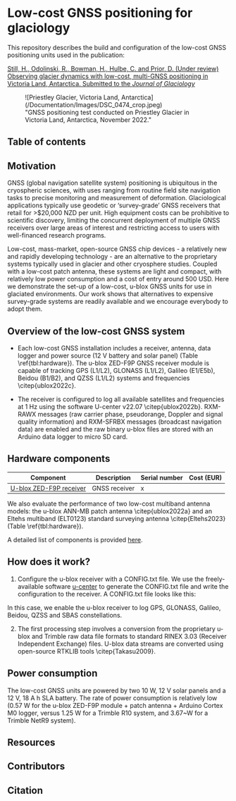 # Low-cost GNSS positioning for glaciology

This repository describes the build and configuration of the low-cost GNSS positioning units used in the publication:

[Still, H., Odolinski, R., Bowman, H., Hulbe, C. and Prior, D. (Under review) Observing glacier dynamics with low-cost, multi-GNSS positioning in Victoria Land, Antarctica. Submitted to the _Journal of Glaciology_](https://drive.google.com/file/d/1XmEQSZw7YCs4UeDsx9XjOYceR0UcZ_Ou/view?usp=drive_link)


<figure>
![Priestley Glacier, Victoria Land, Antarctica](/Documentation/Images/DSC_0474_crop.jpeg)
<figcaption>
"GNSS positioning test conducted on Priestley Glacier in Victoria Land, Antarctica, November 2022."
</figcaption>
</figure>

## Table of contents

## Motivation

GNSS (global navigation satellite system) positioning is ubiquitous in the cryospheric sciences, with uses ranging from routine field site navigation tasks to precise monitoring and measurement of deformation. Glaciological applications typically use geodetic or ‘survey-grade’ GNSS receivers that retail for >$20,000 NZD per unit. High equipment costs can be prohibitive to scientific discovery, limiting the concurrent deployment of multiple GNSS receivers over large areas of interest and restricting access to users with well-financed research programs.


 Low-cost, mass-market, open-source GNSS chip devices - a relatively new and rapidly developing technology - are an alternative to the proprietary systems typically used in glacier and other cryosphere studies. Coupled with a low-cost patch antenna, these systems are light and compact, with relatively low power consumption and a cost of entry around 500 USD.  Here we demonstrate the set-up of a low-cost, u-blox GNSS units for use in glaciated environments. Our work shows that alternatives to expensive survey-grade systems are readily available and we encourage everybody to adopt them.   

## Overview of the low-cost GNSS system

- Each low-cost GNSS installation includes a receiver, antenna, data logger and power source (12 V battery and solar panel) (Table \ref{tbl:hardware}). The u-blox ZED-F9P GNSS receiver module is capable of tracking GPS (L1/L2), GLONASS (L1/L2), Galileo (E1/E5b), Beidou (B1/B2), and QZSS (L1/L2) systems and frequencies \citep{ublox2022c}. 

- The receiver is configured to log all available satellites and frequencies at 1 Hz using the software U-center v22.07 \citep{ublox2022b}.  RXM-RAWX messages (raw carrier phase, pseudorange, Doppler and signal quality information) and RXM-SFRBX messages (broadcast navigation data) are enabled and the raw binary u-blox files are stored with an Arduino data logger to micro SD card. 


## Hardware components


| Component                                                                                | Description        | Serial number     | Cost (EUR)  |
|------------------------------------------------------------------------------------------|--------------------|-------------------|-------------|
| [U-blox ZED-F9P receiver](/Documentation/Manuals/ZED-F9P-04B_DataSheet_UBX-21044850.pdf) | GNSS receiver      |  x                |             |


We also evaluate the performance of two low-cost multiband antenna models:  the u-blox ANN-MB patch antenna \citep{ublox2022a} and an Eltehs multiband (ELT0123) standard surveying antenna \citep{Eltehs2023} (Table \ref{tbl:hardware}). 

A detailed list of components is provided [here](/Hardware). 


## How does it work?

1. Configure the u-blox receiver with a CONFIG.txt file. We use the freely-available software [u-center](https://www.u-blox.com/en/product/u-center) to generate the CONFIG.txt file and write the configuration to the receiver. A CONFIG.txt file looks like this:

In this case, we enable the u-blox receiver to log GPS, GLONASS, Galileo, Beidou, QZSS and SBAS constellations. 


2. The first processing step involves a conversion from the proprietary u-blox and Trimble raw data file formats to standard RINEX 3.03 (Receiver Independent Exchange) files. U-blox data streams are converted using open-source RTKLIB tools \citep{Takasu2009}. 


## Power consumption

The low-cost GNSS units are powered by two 10 W, 12 V solar panels and a 12 V, 18 A h SLA battery. The rate of power consumption is relatively low (0.57 W for the u-blox ZED-F9P module + patch antenna + Arduino Cortex M0 logger, versus 1.25 W for a Trimble R10 system, and 3.67~W for a Trimble NetR9 system).

## Resources


## Contributors


## Citation



